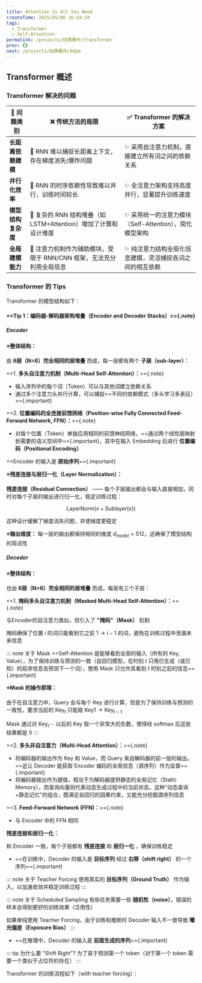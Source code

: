 ```yaml
---
title: Attention Is All You Need
createTime: 2025/05/08 16:54:34
tags:
  - Transformer
  - Self-Attention
permalink: /projects/经典著作/transformer
prev: {}
next: /projects/经典著作/ddpm
---
```


## **Transformer 概述**

### **Transformer 解决的问题**

| 🚀 问题类别     | ❌ 传统方法的局限                                 | ✅ Transformer 的解决方案                 |
| -------------- | -------------------------------- | ----------------------------------- |
| **长距离依赖建模** | 🚨 RNN 难以捕捉长距离上下文，存在梯度消失/爆炸问题             | ✨ 采用自注意力机制，直接建立所有词之间的依赖关系           |
| **并行化效率**   | 🚨 RNN 的时序依赖性导致难以并行，训练时间较长                | ✨ 全注意力架构支持高度并行，显著提升训练速度             |
| **模型结构复杂度** | 🚨 复杂的 RNN 结构堆叠（如 LSTM+Attention）增加了计算和设计难度 | ✨ 采用统一的注意力模块（Self-Attention），简化模型架构 |
| **全局建模能力**  | 🚨 注意力机制作为辅助模块，受限于 RNN/CNN 框架，无法充分利用全局信息  | ✨ 纯注意力结构全局化信息建模，灵活捕捉各词之间的相互依赖       |

### **Transformer 的 Tips**

Transformer 的模型结构如下：

<ImageCard
	image="https://s21.ax1x.com/2025/05/12/pEXgrpq.png"
	width=65%
	center=true
/>

#### ==**Tip 1：编码器-解码器架构堆叠（Encoder and Decoder Stacks）**=={.note}

##### **Encoder**

**⭐整体结构：**

由 **6层（N=6）完全相同的层堆叠** 而成，每一层都有两个 **子层（sub-layer）**：

==1. **多头自注意力机制（Multi-Head Self-Attention）：**=={.note}
- 输入序列中的每个词（Token）可以与其他词建立依赖关系
- 通过多个注意力头并行计算，可以捕捉==不同的依赖模式（多头学习多表征）=={.important}

==2. **位置编码的全连接前馈网络（Position-wise Fully Connected Feed-Forward Network, FFN）：**=={.note}
- 对每个位置（Token）单独应用相同的前馈神经网络，==通过两个线性层映射到需要的语义空间中=={.important}，其中在输入 Embedding 后进行 **位置编码（Positional Encoding）**

==Encoder 的输入是 **原始序列**=={.important}

**⭐残差连接与层归一化（Layer Normalization）：**

**残差连接（Residual Connection）** —— 每个子层输出都会与输入直接相加，同时对每个子层的输出进行归一化，稳定训练过程：

$$
\text{LayerNorm}(x + \text{Sublayer}(x))
$$

这种设计缓解了梯度消失问题，并使梯度更稳定

**⭐输出维度：** 每一层的输出都保持相同的维度 $d_{model} = 512$，这确保了模型结构的简洁性

##### **Decoder**

**⭐整体结构：**

也由 **6层（N=6）完全相同的层堆叠** 而成，每层有三个子层：

==1. **掩码多头自注意力机制（Masked Multi-Head Self-Attention）：**=={.note}

与Encoder的自注意力类似，但引入了 <b>"掩码"（Mask）</b> 机制

掩码确保了位置 $i$ 的词只能看到它之前 $1 \to i-1$ 的词，避免在训练过程中泄漏未来信息

::: note 关于 Mask
==Self-Attention 是能够看到全部的输入（所有的 $\mathrm{Key}, \mathrm{Value}$），为了保持训练与预测的一致（自回归模型，在时刻 $t$ 只用已生成（或已知）的前序信息去预测下一个词），使用 Mask 只允许其看到 $t$ 时刻之前的信息=={.important}

**⭐Mask 的操作原理：**

由于在自注意力中，$\mathrm{Query}$ 会与每个 $\mathrm{Key}$ 进行计算，但是为了保持训练与预测的一致性，要求当前的 $\mathrm{Key}_t$ 只能取 $\mathrm{Key}1 \to \mathrm{Key}_{t-1}$

Mask 通过对 $\mathrm{Key}_t \cdots$ 以后的 $\mathrm{Key}$ 取一个非常大的负数，使得经 $\mathrm{softmax}$ 后这些结果都是 0
:::

==2. **多头非自注意力（Multi-Head Attention）：**=={.note}
- 将编码器的输出作为 $\mathrm{Key}$ 和 $\mathrm{Value}$，而 $\mathrm{Query}$ 来自解码器的前一层的输出。==这让 Decoder 能获取 Encoder 编码的全局信息（源序列）作为监督=={.important}
- 将编码器输出作为键值，相当于为解码器提供静态的全局记忆（Static Memory），而查询向量则代表动态生成过程中的当前状态。这种"动态查询+静态记忆"的组合，既满足自回归的因果约束，又能充分挖掘源序列信息

==3. **Feed-Forward Network (FFN)：**=={.note}
* 与 Encoder 中的 FFN 相同

**残差连接和层归一化：**

和 Encoder 一致，每个子层都有 **残差连接** 和 **层归一化** ，确保训练稳定

- ==在训练中，Decoder 的输入是 **目标序列** 经过 **右移（shift right）** 的一个序列=={.important}

::: note 关于 Teacher Forcing
使用真实的 **目标序列（Ground Truth）** 作为输入，以加速收敛并稳定训练过程
:::

::: note 关于 Scheduled Sampling
有些任务需要一些 **随机性（noise）**，错误的样本会得到更好的训练效果（泛用性）

如果单纯使用 Teacher Forcing，由于训练和推断时 Decoder 输入不一致导致 **曝光偏差（Exposure Bias）**
:::

- ==在推理中，Decoder 的输入是 **前面生成的序列**=={.important}

::: tip 为什么要 "Shift Right"?
为了易于预测第一个 token（对于第一个 token 需要一个类似于占位符的存在）
:::

Transformer 的训练流程如下（with teacher forcing）：

<ImageCard
	image="https://s21.ax1x.com/2025/05/12/pEXgKTH.png"
	width=60%
	center=true
/>